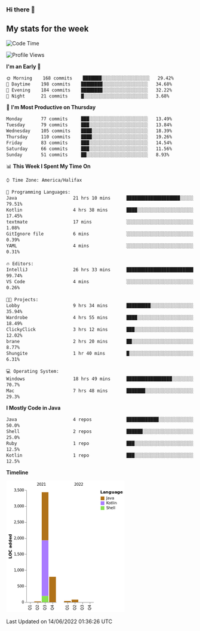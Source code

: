 ### Hi there 👋

## My stats for the week
<!--START_SECTION:waka-->
![Code Time](http://img.shields.io/badge/Code%20Time-272%20hrs%2036%20mins-blue)

![Profile Views](http://img.shields.io/badge/Profile%20Views-0-blue)

**I'm an Early 🐤** 

```text
🌞 Morning    168 commits    ███████░░░░░░░░░░░░░░░░░░   29.42% 
🌆 Daytime    198 commits    ████████░░░░░░░░░░░░░░░░░   34.68% 
🌃 Evening    184 commits    ████████░░░░░░░░░░░░░░░░░   32.22% 
🌙 Night      21 commits     █░░░░░░░░░░░░░░░░░░░░░░░░   3.68%

```
📅 **I'm Most Productive on Thursday** 

```text
Monday       77 commits     ███░░░░░░░░░░░░░░░░░░░░░░   13.49% 
Tuesday      79 commits     ███░░░░░░░░░░░░░░░░░░░░░░   13.84% 
Wednesday    105 commits    ████░░░░░░░░░░░░░░░░░░░░░   18.39% 
Thursday     110 commits    ████░░░░░░░░░░░░░░░░░░░░░   19.26% 
Friday       83 commits     ███░░░░░░░░░░░░░░░░░░░░░░   14.54% 
Saturday     66 commits     ███░░░░░░░░░░░░░░░░░░░░░░   11.56% 
Sunday       51 commits     ██░░░░░░░░░░░░░░░░░░░░░░░   8.93%

```


📊 **This Week I Spent My Time On** 

```text
⌚︎ Time Zone: America/Halifax

💬 Programming Languages: 
Java                     21 hrs 10 mins      ████████████████████░░░░░   79.51% 
Kotlin                   4 hrs 38 mins       ████░░░░░░░░░░░░░░░░░░░░░   17.45% 
textmate                 17 mins             ░░░░░░░░░░░░░░░░░░░░░░░░░   1.08% 
GitIgnore file           6 mins              ░░░░░░░░░░░░░░░░░░░░░░░░░   0.39% 
YAML                     4 mins              ░░░░░░░░░░░░░░░░░░░░░░░░░   0.31%

🔥 Editors: 
IntelliJ                 26 hrs 33 mins      █████████████████████████   99.74% 
VS Code                  4 mins              ░░░░░░░░░░░░░░░░░░░░░░░░░   0.26%

🐱‍💻 Projects: 
Lobby                    9 hrs 34 mins       █████████░░░░░░░░░░░░░░░░   35.94% 
Wardrobe                 4 hrs 55 mins       ████░░░░░░░░░░░░░░░░░░░░░   18.49% 
ClickyClick              3 hrs 12 mins       ███░░░░░░░░░░░░░░░░░░░░░░   12.02% 
brane                    2 hrs 20 mins       ██░░░░░░░░░░░░░░░░░░░░░░░   8.77% 
Shungite                 1 hr 40 mins        █░░░░░░░░░░░░░░░░░░░░░░░░   6.31%

💻 Operating System: 
Windows                  18 hrs 49 mins      █████████████████░░░░░░░░   70.7% 
Mac                      7 hrs 48 mins       ███████░░░░░░░░░░░░░░░░░░   29.3%

```

**I Mostly Code in Java** 

```text
Java                     4 repos             ████████████░░░░░░░░░░░░░   50.0% 
Shell                    2 repos             ██████░░░░░░░░░░░░░░░░░░░   25.0% 
Ruby                     1 repo              ███░░░░░░░░░░░░░░░░░░░░░░   12.5% 
Kotlin                   1 repo              ███░░░░░░░░░░░░░░░░░░░░░░   12.5%

```


**Timeline**

![Chart not found](https://raw.githubusercontent.com/lyndseyy/lyndseyy/main/charts/bar_graph.png) 


 Last Updated on 14/06/2022 01:36:26 UTC
<!--END_SECTION:waka-->